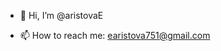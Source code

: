 - 👋 Hi, I’m @aristovaE
<!--- - 👀 I’m interested in gameDev and in knowing EvErYtHiNg
- 🌱 I’m currently learning Python, how to work with Linux OS and fighting anxious :^)
--->
- 📫 How to reach me: earistova751@gmail.com

<!---
aristovaE/aristovaE is a ✨ special ✨ repository because its `README.md` (this file) appears on your GitHub profile.
You can click the Preview link to take a look at your changes.
--->
